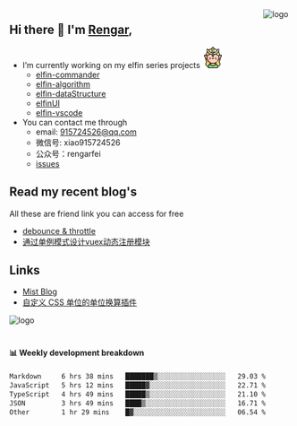 <img src="https://github-readme-stats.vercel.app/api?username=XyyF&show_icons=true" alt="logo" height="160" align="right" style="margin: 5px; margin-bottom: 20px;" />

## Hi there 👋 I'm [Rengar](https://github.com/XyyF),

- I’m currently working on my elfin series projects <img src="./images/elfin.png" width = "38" height = "38" alt="elfin" />
    - [elfin-commander](https://github.com/XyyF/elfin-commander)
    - [elfin-algorithm](https://github.com/XyyF/elfin-algorithm)
    - [elfin-dataStructure](https://github.com/XyyF/elfin-dataStructure)
    - [elfinUI](https://github.com/XyyF/elfinUI)
    - [elfin-vscode](https://github.com/XyyF/elfin-vscode)
- You can contact me through
    - email: 915724526@qq.com
    - 微信号: xiao915724526
    - 公众号：rengarfei
    - [issues](https://github.com/XyyF/XyyF/issues)

## Read my recent blog's
All these are friend link you can access for free

- [debounce & throttle](https://juejin.im/post/6864733967833120781)
- [通过单例模式设计vuex动态注册模块](https://juejin.im/post/6855129005851738120)

## Links
- [Mist Blog](https://blog.csdn.net/HaoDaWang)
- [自定义 CSS 单位的单位换算插件](https://github.com/youncccat/postcss-relaxed-unit)

<img src="https://github-profile-trophy.vercel.app/?username=XyyF&theme=flat&column=7" alt="logo" height="160" align="center" style="margin: auto; margin-bottom: 20px;" />

#### :bar_chart: Weekly development breakdown	

<!--START_SECTION:waka-->
```text
Markdown     6 hrs 38 mins   ███████▒░░░░░░░░░░░░░░░░░   29.03 % 
JavaScript   5 hrs 12 mins   █████▓░░░░░░░░░░░░░░░░░░░   22.71 % 
TypeScript   4 hrs 49 mins   █████▒░░░░░░░░░░░░░░░░░░░   21.10 % 
JSON         3 hrs 49 mins   ████▒░░░░░░░░░░░░░░░░░░░░   16.71 % 
Other        1 hr 29 mins    █▓░░░░░░░░░░░░░░░░░░░░░░░   06.54 % 
```
<!--END_SECTION:waka-->
